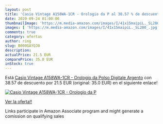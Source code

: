```yaml
---
layout: post
title: 'Casio Vintage A158WA-1CR - Orologio da P al 38.57 % de descuento'
date: 2020-09-24 01:00:00
thumbnailImage: 'https://m.media-amazon.com/images/I/41x15maipiL._SL200_.jpg'
images: [ 'https://m.media-amazon.com/images/I/41x15maipiL._SL200_.jpg' ]
comments: true
category: ofertas
author: ring
slug: B000GAYQJ0
description:
actualPrice: 21.5 EUR
comparePrice: 35.0 EUR
inStock: true
---
```


Está [Casio Vintage A158WA-1CR - Orologio da Polso Digitale  Argento](https://www.amazon.it/dp/B000GAYQJ0/?tag=tolees00-21) con 38.57 de descuento por 21.5 EUR (original: 35.0 EUR) en el siguiente enlace!

[![Casio Vintage A158WA-1CR - Orologio da P](https://m.media-amazon.com/images/I/41x15maipiL._SL200_.jpg)](https://www.amazon.it/dp/B000GAYQJ0/?tag=tolees00-21)

[Ver la oferta!!](https://www.amazon.it/dp/B000GAYQJ0/?tag=tolees00-21)

Links participate in Amazon Associate program and might generate a comission on qualifying sales


